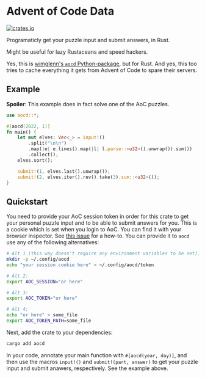 # Advent of Code Data

[![crates.io](https://img.shields.io/crates/v/aocd)](https://crates.io/crates/aocd)

Programaticly get your puzzle input and submit answers, in Rust.

Might be useful for lazy Rustaceans and speed hackers.

Yes, this is [wimglenn's `aocd` Python-package](https://github.com/wimglenn/advent-of-code-data), but for Rust. And
yes, this too tries to cache everything it gets from Advent of Code to spare their servers.

## Example

**Spoiler**: This example does in fact solve one of the AoC puzzles.

```rust
use aocd::*;

#[aocd(2022, 1)]
fn main() {
    let mut elves: Vec<_> = input!()
        .split("\n\n")
        .map(|e| e.lines().map(|l| l.parse::<u32>().unwrap()).sum())
        .collect();
    elves.sort();

    submit!(1, elves.last().unwrap());
    submit!(2, elves.iter().rev().take(3).sum::<u32>());
}
```

## Quickstart

You need to provide your AoC session token in order for this crate to get your personal puzzle input and to be able to
submit answers for you. This is a cookie which is set when you login to AoC. You can find it with your browser
inspector. See [this issue](https://github.com/wimglenn/advent-of-code/issues/1) for a how-to. You can provide it to
`aocd` use any of the following alternatives:

```bash
# Alt 1 (this way doesn't require any environment variables to be set):
mkdir -p ~/.config/aocd
echo "your session cookie here" > ~/.config/aocd/token

# Alt 2:
export AOC_SESSION="or here"

# Alt 3:
export AOC_TOKEN="or here"

# Alt 4:
echo "or here" > some_file
export AOC_TOKEN_PATH=some_file
```

Next, add the crate to your dependencies:
```bash
cargo add aocd
```

In your code, annotate your main function with `#[aocd(year, day)]`, and then use the macros `input!()` and
`submit!(part, answer)` to get your puzzle input and submit anawers, respectively. See the example above.

